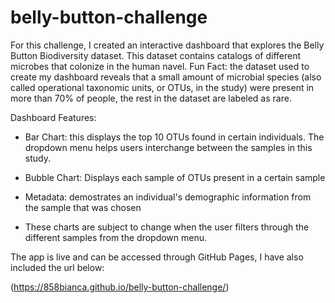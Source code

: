# belly-button-challenge

For this challenge, I created an interactive dashboard that explores the Belly Button Biodiversity dataset. This dataset contains catalogs of different microbes that colonize in the human navel. 
Fun Fact: the dataset used to create my dashboard reveals that a small amount of microbial species (also called operational taxonomic units, or OTUs, in the study) were present in more than 70% of people, the rest in the dataset are labeled as rare. 

Dashboard Features:
- Bar Chart: this displays the top 10 OTUs found in certain individuals. The dropdown menu helps users interchange between the samples in this study.

- Bubble Chart: Displays each sample of OTUs present in a certain sample 

- Metadata: demostrates an individual's demographic information from the sample that was chosen

- These charts are subject to change when the user filters through the different samples from the dropdown menu. 

The app is live and can be accessed through GitHub Pages, I have also included the url below:

(https://858bianca.github.io/belly-button-challenge/)
